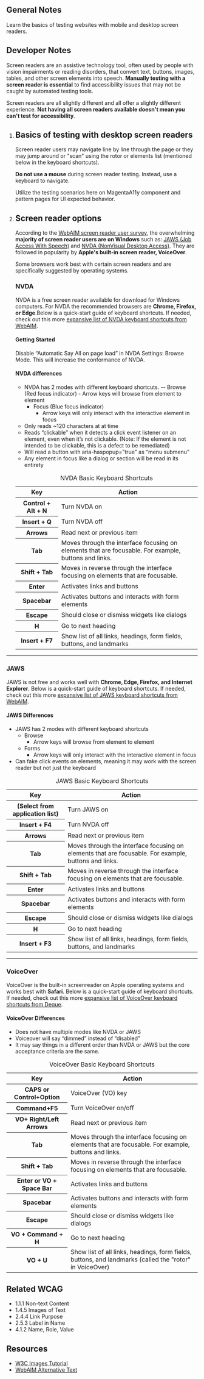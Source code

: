 ## General Notes

Learn the basics of testing websites with mobile and desktop screen readers. 


## Developer Notes
Screen readers are an assistive technology tool, often used by people with vision impairments or reading disorders, that convert text, buttons, images, tables, and other screen elements into speech. **Manually testing with a screen reader is essential** to find accessibility issues that may not be caught by automated testing tools. 

Screen readers are all slightly different and all offer a slightly different experience. **Not having all screen readers available doesn't mean you can't test for accessibility**. 

1. ## Basics of testing with desktop screen readers
   Screen reader users may navigate line by line through the page or they may jump around or "scan" using the rotor or elements list (mentioned below in the keyboard shortcuts). 
   
   **Do not use a mouse** during screen reader testing. Instead, use a keyboard to navigate. 

   Utilize the testing scenarios here on MagentaA11y component and pattern pages for UI expected behavior. 

2. ## Screen reader options
   According to the <a href="https://webaim.org/projects/screenreadersurvey10/">WebAIM screen reader user survey</a>, the overwhelming **majority of screen reader users are on Windows** such as: <a href="https://www.freedomscientific.com/Products/software/JAWS/">JAWS (Job Access With Speech)</a> and <a href="https://www.nvaccess.org/">NVDA (NonVisual Desktop Access)</a>. They are followed in popularity by **Apple's built-in screen reader, VoiceOver**.

   Some browsers work best with certain screen readers and are specifically suggested by operating systems. 


   ### NVDA
   NVDA is a free screen reader available for download for Windows computers. For NVDA the recommended browsers are **Chrome, Firefox, or Edge**.Below is a quick-start guide of keyboard shortcuts. If needed, check out this more <a href="https://webaim.org/resources/shortcuts/nvda">expansive list of NVDA keyboard shortcuts from WebAIM</a>.

   #### Getting Started
   Disable “Automatic Say All on page load” in NVDA Settings: Browse Mode. This will increase the conformance of NVDA.

   #### NVDA differences
   - NVDA has 2 modes with different keyboard shortcuts.
      --  Browse (Red focus indicator)
         - Arrow keys will browse from element to element
      - Focus (Blue focus indicator)
         -  Arrow keys will only interact with the interactive element in focus
   - Only reads ~120 characters at at time
   - Reads “clickable” when it detects a click event listener on an element, even when it’s not clickable. (Note: If the element is not intended to be clickable, this is a defect to be remediated)
   - Will read a button with aria-haspopup="true" as “menu submenu”
   - Any element in focus like a dialog or section will be read in its entirety

   <table >
      <caption class="text-left">NVDA Basic Keyboard Shortcuts</caption>
      <thead>
      <tr>
         <th scope="col">
            Key
         </th>
         <th scope="col">
            Action
         </th>
      </tr>
      </thead>
      <tbody>
      <tr>
         <th scope="row">
            <span>Control + Alt + N</span>
         </th>
         <td>
            Turn NVDA on
         </td>
      </tr>  
      <tr>
         <th scope="row">
            <span>Insert + Q</span>
         </th>
         <td>
            Turn NVDA off
         </td>
      </tr>                   
      <tr>
         <th scope="row">
            <span>Arrows</span>
         </th>
         <td>
            Read next or previous item
         </td>
      </tr>
      <tr>
         <th scope="row">
            <span>Tab</span>
         </th>
         <td>
            Moves through the interface focusing on elements that are focusable. For example, buttons and links.
         </td>
      </tr>
      <tr>
         <th scope="row">
            <span>Shift + Tab</span>
         </th>
         <td>
            Moves in reverse through the interface focusing on elements that are focusable.
         </td>
      </tr>
      <tr>
         <th scope="row">
            <span>Enter</span>
         </th>
         <td>
            Activates links and buttons
         </td>
      </tr>
      <tr>
         <th scope="row">
            <span>Spacebar</span>
         </th>
         <td>
            Activates buttons and interacts with form elements
         </td>
      </tr>
      <tr>
         <th scope="row">
            <span>Escape</span>
         </th>
         <td>
            Should close or dismiss widgets like dialogs
         </td>
      </tr>  
      <tr>
         <th scope="row">
            <span>H</span>
         </th>
         <td>
            Go to next heading
         </td>
      </tr>          
      <tr>
         <th scope="row">
            <span>Insert + F7</span>
         </th>
         <td>
            Show list of all links, headings, form fields, buttons, and landmarks
         </td>
      </tr>           
      </tbody>
   </table>

---

   ### JAWS
   JAWS is not free and works well with **Chrome, Edge, Firefox, and Internet Explorer**. Below is a quick-start guide of keyboard shortcuts. If needed, check out this more <a href="https://webaim.org/resources/shortcuts/jaws">expansive list of JAWS keyboard shortcuts from WebAIM</a>.

   #### JAWS Differences
   - JAWS has 2 modes with different keyboard shortcuts
      - Browse
         - Arrow keys will browse from element to element
      - Forms
         - Arrow keys will only interact with the interactive element in focus
   - Can fake click events on elements, meaning it may work with the screen reader but not just the keyboard

   <table>
      <caption class="text-left">JAWS Basic Keyboard Shortcuts</caption>
      <thead>
      <tr>
         <th scope="col">
            Key
         </th>
         <th scope="col">
            Action
         </th>
      </tr>
      </thead>
      <tbody>
      <tr>
         <th scope="row">
            <span>(Select from application list)</span>
         </th>
         <td>
            Turn JAWS on
         </td>
      </tr>  
      <tr>
         <th scope="row">
            <span>Insert + F4</span>
         </th>
         <td>
            Turn NVDA off
         </td>
      </tr>                   
      <tr>
         <th scope="row">
            <span>Arrows</span>
         </th>
         <td>
            Read next or previous item
         </td>
      </tr>
      <tr>
         <th scope="row">
            <span>Tab</span>
         </th>
         <td>
            Moves through the interface focusing on elements that are focusable. For example, buttons and links.
         </td>
      </tr>
      <tr>
         <th scope="row">
            <span>Shift + Tab</span>
         </th>
         <td>
            Moves in reverse through the interface focusing on elements that are focusable.
         </td>
      </tr>
      <tr>
         <th scope="row">
            <span>Enter</span>
         </th>
         <td>
            Activates links and buttons
         </td>
      </tr>
      <tr>
         <th scope="row">
            <span>Spacebar</span>
         </th>
         <td>
            Activates buttons and interacts with form elements
         </td>
      </tr>
      <tr>
         <th scope="row">
            <span>Escape</span>
         </th>
         <td>
            Should close or dismiss widgets like dialogs
         </td>
      </tr>  
      <tr>
         <th scope="row">
            <span>H</span>
         </th>
         <td>
            Go to next heading
         </td>
      </tr>          
      <tr>
         <th scope="row">
            <span>Insert + F3</span>
         </th>
         <td>
            Show list of all links, headings, form fields, buttons, and landmarks
         </td>
      </tr>           
      </tbody>
   </table>

---

   ### VoiceOver
   VoiceOver is the built-in screenreader on Apple operating systems and works best with **Safari**. Below is a quick-start guide of keyboard shortcuts. If needed, check out this more <a href="https://dequeuniversity.com/screenreaders/voiceover-keyboard-shortcuts">expansive list of VoiceOver keyboard shortcuts from Deque</a>.

   #### VoiceOver Differences
   - Does not have multiple modes like NVDA or JAWS
   - Voiceover will say “dimmed” instead of “disabled”
   - It may say things in a different order than NVDA or JAWS but the core acceptance criteria are the same.

   <table>
      <caption class="text-left">VoiceOver Basic Keyboard Shortcuts</caption>
      <thead>
      <tr>
         <th scope="col">
            Key
         </th>
         <th scope="col">
            Action
         </th>
      </tr>
      </thead>
      <tbody>
      <tr>
         <th scope="row">
            <span>CAPS or Control+Option</span>
         </th>
         <td>
               VoiceOver (VO) key
         </td>
      </tr> 
      <tr>
         <th scope="row">
            <span>Command+F5</span>
         </th>
         <td>
            Turn VoiceOver on/off
         </td>
      </tr>                   
      <tr>
         <th scope="row">
            <span>VO+ Right/Left Arrows</span>
         </th>
         <td>
            Read next or previous item
         </td>
      </tr>
      <tr>
         <th scope="row">
            <span>Tab</span>
         </th>
         <td>
            Moves through the interface focusing on elements that are focusable. For example, buttons and links.
         </td>
      </tr>
      <tr>
         <th scope="row">
            <span>Shift + Tab</span>
         </th>
         <td>
            Moves in reverse through the interface focusing on elements that are focusable.
         </td>
      </tr>
      <tr>
         <th scope="row">
            <span>Enter or VO + Space Bar</span>
         </th>
         <td>
            Activates links and buttons
         </td>
      </tr>
      <tr>
         <th scope="row">
            <span>Spacebar</span>
         </th>
         <td>
            Activates buttons and interacts with form elements
         </td>
      </tr>
      <tr>
         <th scope="row">
            <span>Escape</span>
         </th>
         <td>
            Should close or dismiss widgets like dialogs
         </td>
      </tr>  
      <tr>
         <th scope="row">
            <span>VO + Command + H</span>
         </th>
         <td>
            Go to next heading
         </td>
      </tr>          
      <tr>
         <th scope="row">
            <span>VO + U</span>
         </th>
         <td>
            Show list of all links, headings, form fields, buttons, and landmarks (called the "rotor" in VoiceOver)
         </td>
      </tr>           
      </tbody>
   </table>



   <!-- 2. ## Test with mobile screen readers

      Because many websites have crossed the threshold to a majority of visits being from mobile devices this may be higher priority than desktop testing.

      - Follow the mobile gesture test instructions (swipe, tap, doubletap, etc.) described in MagentaA11y testing criteria.
      - **Do not tap** on elements to navigate, you must swipe to browse the content in a linear and logical pattern.

      ### Devices

      - Test in both Android and iOS devices
      - After testing using mobile gestures, test with a mobile device's built-in screen reader: VoiceOver for iOS and Talkback for Android. -->


## Related WCAG
- 1.1.1 Non-text Content
- 1.4.5 Images of Text
- 2.4.4 Link Purpose
- 2.5.3 Label in Name
- 4.1.2 Name, Role, Value

## Resources
- [W3C Images Tutorial](https://www.w3.org/WAI/tutorials/images/)
- [WebAIM Alternative Text](https://webaim.org/techniques/alttext/)

